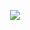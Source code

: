 


<p align="center">
  <img src="https://discord.c99.nl/widget/theme-1/606809579073961985.png">
</p>
